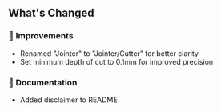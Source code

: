 ## What's Changed

### 🔧 Improvements
- Renamed "Jointer" to "Jointer/Cutter" for better clarity
- Set minimum depth of cut to 0.1mm for improved precision

### 📝 Documentation
- Added disclaimer to README
